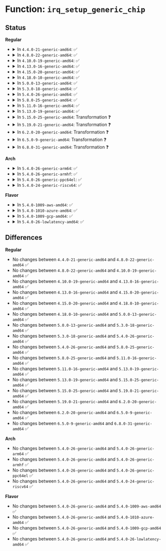 # Function: <code>irq_setup_generic_chip</code>

## Status
<b>Regular</b>
<ul>
<li>
<details>
<summary>In <code>4.4.0-21-generic-amd64</code>: ✅</summary>

```c
void irq_setup_generic_chip(struct irq_chip_generic * gc, u32 msk, enum irq_gc_flags flags, unsigned int clr, unsigned int set)
```

```json
{
  "name": "irq_setup_generic_chip",
  "collision_type": "Unique Global",
  "inline_type": "No",
  "funcs": [
    {
      "addr": 18446744071579759776,
      "name": "irq_setup_generic_chip",
      "external": true,
      "loc": "kernel/irq/generic-chip.c:432",
      "file": "kernel/irq/generic-chip.c",
      "inline": "seen, unknown",
      "caller_inline": [],
      "caller_func": []
    }
  ],
  "symbols": [
    {
      "addr": 18446744071579759776,
      "name": "irq_setup_generic_chip",
      "section": ".text",
      "bind": "STB_GLOBAL",
      "size": 322
    }
  ]
}
```
</details>
</li>
<li>
<details>
<summary>In <code>4.8.0-22-generic-amd64</code>: ✅</summary>

```c
void irq_setup_generic_chip(struct irq_chip_generic * gc, u32 msk, enum irq_gc_flags flags, unsigned int clr, unsigned int set)
```

```json
{
  "name": "irq_setup_generic_chip",
  "collision_type": "Unique Global",
  "inline_type": "No",
  "funcs": [
    {
      "addr": 18446744071579782672,
      "name": "irq_setup_generic_chip",
      "external": true,
      "loc": "kernel/irq/generic-chip.c:432",
      "file": "kernel/irq/generic-chip.c",
      "inline": "seen, unknown",
      "caller_inline": [],
      "caller_func": []
    }
  ],
  "symbols": [
    {
      "addr": 18446744071579782672,
      "name": "irq_setup_generic_chip",
      "section": ".text",
      "bind": "STB_GLOBAL",
      "size": 322
    }
  ]
}
```
</details>
</li>
<li>
<details>
<summary>In <code>4.10.0-19-generic-amd64</code>: ✅</summary>

```c
void irq_setup_generic_chip(struct irq_chip_generic * gc, u32 msk, enum irq_gc_flags flags, unsigned int clr, unsigned int set)
```

```json
{
  "name": "irq_setup_generic_chip",
  "collision_type": "Unique Global",
  "inline_type": "No",
  "funcs": [
    {
      "addr": 18446744071579809568,
      "name": "irq_setup_generic_chip",
      "external": true,
      "loc": "kernel/irq/generic-chip.c:456",
      "file": "kernel/irq/generic-chip.c",
      "inline": "seen, unknown",
      "caller_inline": [],
      "caller_func": []
    }
  ],
  "symbols": [
    {
      "addr": 18446744071579809568,
      "name": "irq_setup_generic_chip",
      "section": ".text",
      "bind": "STB_GLOBAL",
      "size": 322
    }
  ]
}
```
</details>
</li>
<li>
<details>
<summary>In <code>4.13.0-16-generic-amd64</code>: ✅</summary>

```c
void irq_setup_generic_chip(struct irq_chip_generic * gc, u32 msk, enum irq_gc_flags flags, unsigned int clr, unsigned int set)
```

```json
{
  "name": "irq_setup_generic_chip",
  "collision_type": "Unique Global",
  "inline_type": "No",
  "funcs": [
    {
      "addr": 18446744071579807712,
      "name": "irq_setup_generic_chip",
      "external": true,
      "loc": "kernel/irq/generic-chip.c:455",
      "file": "kernel/irq/generic-chip.c",
      "inline": "seen, unknown",
      "caller_inline": [],
      "caller_func": [
        "kernel/irq/devres.c:devm_irq_setup_generic_chip"
      ]
    }
  ],
  "symbols": [
    {
      "addr": 18446744071579807712,
      "name": "irq_setup_generic_chip",
      "section": ".text",
      "bind": "STB_GLOBAL",
      "size": 295
    }
  ]
}
```
</details>
</li>
<li>
<details>
<summary>In <code>4.15.0-20-generic-amd64</code>: ✅</summary>

```c
void irq_setup_generic_chip(struct irq_chip_generic * gc, u32 msk, enum irq_gc_flags flags, unsigned int clr, unsigned int set)
```

```json
{
  "name": "irq_setup_generic_chip",
  "collision_type": "Unique Global",
  "inline_type": "No",
  "funcs": [
    {
      "addr": 18446744071579841856,
      "name": "irq_setup_generic_chip",
      "external": true,
      "loc": "kernel/irq/generic-chip.c:465",
      "file": "kernel/irq/generic-chip.c",
      "inline": "seen, unknown",
      "caller_inline": [],
      "caller_func": [
        "kernel/irq/devres.c:devm_irq_setup_generic_chip"
      ]
    }
  ],
  "symbols": [
    {
      "addr": 18446744071579841856,
      "name": "irq_setup_generic_chip",
      "section": ".text",
      "bind": "STB_GLOBAL",
      "size": 298
    }
  ]
}
```
</details>
</li>
<li>
<details>
<summary>In <code>4.18.0-10-generic-amd64</code>: ✅</summary>

```c
void irq_setup_generic_chip(struct irq_chip_generic * gc, u32 msk, enum irq_gc_flags flags, unsigned int clr, unsigned int set)
```

```json
{
  "name": "irq_setup_generic_chip",
  "collision_type": "Unique Global",
  "inline_type": "No",
  "funcs": [
    {
      "addr": 18446744071579875296,
      "name": "irq_setup_generic_chip",
      "external": true,
      "loc": "kernel/irq/generic-chip.c:466",
      "file": "kernel/irq/generic-chip.c",
      "inline": "seen, unknown",
      "caller_inline": [],
      "caller_func": [
        "kernel/irq/devres.c:devm_irq_setup_generic_chip"
      ]
    }
  ],
  "symbols": [
    {
      "addr": 18446744071579875296,
      "name": "irq_setup_generic_chip",
      "section": ".text",
      "bind": "STB_GLOBAL",
      "size": 298
    }
  ]
}
```
</details>
</li>
<li>
<details>
<summary>In <code>5.0.0-13-generic-amd64</code>: ✅</summary>

```c
void irq_setup_generic_chip(struct irq_chip_generic * gc, u32 msk, enum irq_gc_flags flags, unsigned int clr, unsigned int set)
```

```json
{
  "name": "irq_setup_generic_chip",
  "collision_type": "Unique Global",
  "inline_type": "No",
  "funcs": [
    {
      "addr": 18446744071579922336,
      "name": "irq_setup_generic_chip",
      "external": true,
      "loc": "kernel/irq/generic-chip.c:466",
      "file": "kernel/irq/generic-chip.c",
      "inline": "seen, unknown",
      "caller_inline": [],
      "caller_func": [
        "kernel/irq/devres.c:devm_irq_setup_generic_chip"
      ]
    }
  ],
  "symbols": [
    {
      "addr": 18446744071579922336,
      "name": "irq_setup_generic_chip",
      "section": ".text",
      "bind": "STB_GLOBAL",
      "size": 306
    }
  ]
}
```
</details>
</li>
<li>
<details>
<summary>In <code>5.3.0-18-generic-amd64</code>: ✅</summary>

```c
void irq_setup_generic_chip(struct irq_chip_generic * gc, u32 msk, enum irq_gc_flags flags, unsigned int clr, unsigned int set)
```

```json
{
  "name": "irq_setup_generic_chip",
  "collision_type": "Unique Global",
  "inline_type": "No",
  "funcs": [
    {
      "addr": 18446744071579960720,
      "name": "irq_setup_generic_chip",
      "external": true,
      "loc": "kernel/irq/generic-chip.c:466",
      "file": "kernel/irq/generic-chip.c",
      "inline": "seen, unknown",
      "caller_inline": [],
      "caller_func": [
        "kernel/irq/devres.c:devm_irq_setup_generic_chip"
      ]
    }
  ],
  "symbols": [
    {
      "addr": 18446744071579960720,
      "name": "irq_setup_generic_chip",
      "section": ".text",
      "bind": "STB_GLOBAL",
      "size": 302
    }
  ]
}
```
</details>
</li>
<li>
<details>
<summary>In <code>5.4.0-26-generic-amd64</code>: ✅</summary>

```c
void irq_setup_generic_chip(struct irq_chip_generic * gc, u32 msk, enum irq_gc_flags flags, unsigned int clr, unsigned int set)
```

```json
{
  "name": "irq_setup_generic_chip",
  "collision_type": "Unique Global",
  "inline_type": "No",
  "funcs": [
    {
      "addr": 18446744071580010480,
      "name": "irq_setup_generic_chip",
      "external": true,
      "loc": "kernel/irq/generic-chip.c:466",
      "file": "kernel/irq/generic-chip.c",
      "inline": "seen, unknown",
      "caller_inline": [],
      "caller_func": [
        "kernel/irq/devres.c:devm_irq_setup_generic_chip"
      ]
    }
  ],
  "symbols": [
    {
      "addr": 18446744071580010480,
      "name": "irq_setup_generic_chip",
      "section": ".text",
      "bind": "STB_GLOBAL",
      "size": 302
    }
  ]
}
```
</details>
</li>
<li>
<details>
<summary>In <code>5.8.0-25-generic-amd64</code>: ✅</summary>

```c
void irq_setup_generic_chip(struct irq_chip_generic * gc, u32 msk, enum irq_gc_flags flags, unsigned int clr, unsigned int set)
```

```json
{
  "name": "irq_setup_generic_chip",
  "collision_type": "Unique Global",
  "inline_type": "No",
  "funcs": [
    {
      "addr": 18446744071580059904,
      "name": "irq_setup_generic_chip",
      "external": true,
      "loc": "kernel/irq/generic-chip.c:466",
      "file": "kernel/irq/generic-chip.c",
      "inline": "seen, unknown",
      "caller_inline": [],
      "caller_func": [
        "kernel/irq/devres.c:devm_irq_setup_generic_chip"
      ]
    }
  ],
  "symbols": [
    {
      "addr": 18446744071580059904,
      "name": "irq_setup_generic_chip",
      "section": ".text",
      "bind": "STB_GLOBAL",
      "size": 302
    }
  ]
}
```
</details>
</li>
<li>
<details>
<summary>In <code>5.11.0-16-generic-amd64</code>: ✅</summary>

```c
void irq_setup_generic_chip(struct irq_chip_generic * gc, u32 msk, enum irq_gc_flags flags, unsigned int clr, unsigned int set)
```

```json
{
  "name": "irq_setup_generic_chip",
  "collision_type": "Unique Global",
  "inline_type": "No",
  "funcs": [
    {
      "addr": 18446744071580041760,
      "name": "irq_setup_generic_chip",
      "external": true,
      "loc": "kernel/irq/generic-chip.c:466",
      "file": "kernel/irq/generic-chip.c",
      "inline": "seen, unknown",
      "caller_inline": [],
      "caller_func": [
        "kernel/irq/devres.c:devm_irq_setup_generic_chip"
      ]
    }
  ],
  "symbols": [
    {
      "addr": 18446744071580041760,
      "name": "irq_setup_generic_chip",
      "section": ".text",
      "bind": "STB_GLOBAL",
      "size": 268
    }
  ]
}
```
</details>
</li>
<li>
<details>
<summary>In <code>5.13.0-19-generic-amd64</code>: ✅</summary>

```c
void irq_setup_generic_chip(struct irq_chip_generic * gc, u32 msk, enum irq_gc_flags flags, unsigned int clr, unsigned int set)
```

```json
{
  "name": "irq_setup_generic_chip",
  "collision_type": "Unique Global",
  "inline_type": "No",
  "funcs": [
    {
      "addr": 18446744071580042608,
      "name": "irq_setup_generic_chip",
      "external": true,
      "loc": "kernel/irq/generic-chip.c:467",
      "file": "kernel/irq/generic-chip.c",
      "inline": "seen, unknown",
      "caller_inline": [],
      "caller_func": [
        "kernel/irq/devres.c:devm_irq_setup_generic_chip"
      ]
    }
  ],
  "symbols": [
    {
      "addr": 18446744071580042608,
      "name": "irq_setup_generic_chip",
      "section": ".text",
      "bind": "STB_GLOBAL",
      "size": 268
    }
  ]
}
```
</details>
</li>
<li>
<details>
<summary>In <code>5.15.0-25-generic-amd64</code>: Transformation ❓</summary>

```c
void irq_setup_generic_chip(struct irq_chip_generic * gc, u32 msk, enum irq_gc_flags flags, unsigned int clr, unsigned int set)
```

```json
{
  "name": "irq_setup_generic_chip",
  "collision_type": "Unique Global",
  "inline_type": "No",
  "funcs": [
    {
      "addr": 0,
      "name": "irq_setup_generic_chip",
      "external": true,
      "loc": "kernel/irq/generic-chip.c:470",
      "file": "kernel/irq/generic-chip.c",
      "inline": "seen, unknown",
      "caller_inline": [],
      "caller_func": [
        "kernel/irq/devres.c:devm_irq_setup_generic_chip"
      ]
    }
  ],
  "symbols": [
    {
      "addr": 18446744071592139758,
      "name": "irq_setup_generic_chip.cold",
      "section": ".text",
      "bind": "STB_LOCAL",
      "size": 38
    },
    {
      "addr": 18446744071580175216,
      "name": "irq_setup_generic_chip",
      "section": ".text",
      "bind": "STB_GLOBAL",
      "size": 284
    }
  ]
}
```
</details>
</li>
<li>
<details>
<summary>In <code>5.19.0-21-generic-amd64</code>: Transformation ❓</summary>

```c
void irq_setup_generic_chip(struct irq_chip_generic * gc, u32 msk, enum irq_gc_flags flags, unsigned int clr, unsigned int set)
```

```json
{
  "name": "irq_setup_generic_chip",
  "collision_type": "Unique Global",
  "inline_type": "No",
  "funcs": [
    {
      "addr": 0,
      "name": "irq_setup_generic_chip",
      "external": true,
      "loc": "kernel/irq/generic-chip.c:473",
      "file": "kernel/irq/generic-chip.c",
      "inline": "seen, unknown",
      "caller_inline": [],
      "caller_func": [
        "kernel/irq/devres.c:devm_irq_setup_generic_chip"
      ]
    }
  ],
  "symbols": [
    {
      "addr": 18446744071593910541,
      "name": "irq_setup_generic_chip.cold",
      "section": ".text",
      "bind": "STB_LOCAL",
      "size": 38
    },
    {
      "addr": 18446744071580323152,
      "name": "irq_setup_generic_chip",
      "section": ".text",
      "bind": "STB_GLOBAL",
      "size": 303
    }
  ]
}
```
</details>
</li>
<li>
<details>
<summary>In <code>6.2.0-20-generic-amd64</code>: Transformation ❓</summary>

```c
void irq_setup_generic_chip(struct irq_chip_generic * gc, u32 msk, enum irq_gc_flags flags, unsigned int clr, unsigned int set)
```

```json
{
  "name": "irq_setup_generic_chip",
  "collision_type": "Unique Global",
  "inline_type": "No",
  "funcs": [
    {
      "addr": 0,
      "name": "irq_setup_generic_chip",
      "external": true,
      "loc": "kernel/irq/generic-chip.c:473",
      "file": "kernel/irq/generic-chip.c",
      "inline": "seen, unknown",
      "caller_inline": [],
      "caller_func": [
        "kernel/irq/devres.c:devm_irq_setup_generic_chip"
      ]
    }
  ],
  "symbols": [
    {
      "addr": 18446744071595989643,
      "name": "irq_setup_generic_chip.cold",
      "section": ".text",
      "bind": "STB_LOCAL",
      "size": 38
    },
    {
      "addr": 18446744071580538288,
      "name": "irq_setup_generic_chip",
      "section": ".text",
      "bind": "STB_GLOBAL",
      "size": 303
    }
  ]
}
```
</details>
</li>
<li>
<details>
<summary>In <code>6.5.0-9-generic-amd64</code>: Transformation ❓</summary>

```c
void irq_setup_generic_chip(struct irq_chip_generic * gc, u32 msk, enum irq_gc_flags flags, unsigned int clr, unsigned int set)
```

```json
{
  "name": "irq_setup_generic_chip",
  "collision_type": "Unique Global",
  "inline_type": "No",
  "funcs": [
    {
      "addr": 0,
      "name": "irq_setup_generic_chip",
      "external": true,
      "loc": "kernel/irq/generic-chip.c:473",
      "file": "kernel/irq/generic-chip.c",
      "inline": "seen, unknown",
      "caller_inline": [],
      "caller_func": [
        "kernel/irq/devres.c:devm_irq_setup_generic_chip"
      ]
    }
  ],
  "symbols": [
    {
      "addr": 18446744071596507560,
      "name": "irq_setup_generic_chip.cold",
      "section": ".text",
      "bind": "STB_LOCAL",
      "size": 38
    },
    {
      "addr": 18446744071580611648,
      "name": "irq_setup_generic_chip",
      "section": ".text",
      "bind": "STB_GLOBAL",
      "size": 327
    }
  ]
}
```
</details>
</li>
<li>
<details>
<summary>In <code>6.8.0-31-generic-amd64</code>: Transformation ❓</summary>

```c
void irq_setup_generic_chip(struct irq_chip_generic * gc, u32 msk, enum irq_gc_flags flags, unsigned int clr, unsigned int set)
```

```json
{
  "name": "irq_setup_generic_chip",
  "collision_type": "Unique Global",
  "inline_type": "No",
  "funcs": [
    {
      "addr": 0,
      "name": "irq_setup_generic_chip",
      "external": true,
      "loc": "kernel/irq/generic-chip.c:477",
      "file": "kernel/irq/generic-chip.c",
      "inline": "seen, unknown",
      "caller_inline": [],
      "caller_func": [
        "kernel/irq/devres.c:devm_irq_setup_generic_chip"
      ]
    }
  ],
  "symbols": [
    {
      "addr": 18446744071597405225,
      "name": "irq_setup_generic_chip.cold",
      "section": ".text",
      "bind": "STB_LOCAL",
      "size": 38
    },
    {
      "addr": 18446744071580676160,
      "name": "irq_setup_generic_chip",
      "section": ".text",
      "bind": "STB_GLOBAL",
      "size": 327
    }
  ]
}
```
</details>
</li>
</ul>
<b>Arch</b>
<ul>
<li>
<details>
<summary>In <code>5.4.0-26-generic-arm64</code>: ✅</summary>

```c
void irq_setup_generic_chip(struct irq_chip_generic * gc, u32 msk, enum irq_gc_flags flags, unsigned int clr, unsigned int set)
```

```json
{
  "name": "irq_setup_generic_chip",
  "collision_type": "Unique Global",
  "inline_type": "No",
  "funcs": [
    {
      "addr": 18446603336491209184,
      "name": "irq_setup_generic_chip",
      "external": true,
      "loc": "kernel/irq/generic-chip.c:466",
      "file": "kernel/irq/generic-chip.c",
      "inline": "seen, unknown",
      "caller_inline": [],
      "caller_func": [
        "kernel/irq/devres.c:devm_irq_setup_generic_chip"
      ]
    }
  ],
  "symbols": [
    {
      "addr": 18446603336491209184,
      "name": "irq_setup_generic_chip",
      "section": ".text",
      "bind": "STB_GLOBAL",
      "size": 396
    }
  ]
}
```
</details>
</li>
<li>
<details>
<summary>In <code>5.4.0-26-generic-armhf</code>: ✅</summary>

```c
void irq_setup_generic_chip(struct irq_chip_generic * gc, u32 msk, enum irq_gc_flags flags, unsigned int clr, unsigned int set)
```

```json
{
  "name": "irq_setup_generic_chip",
  "collision_type": "Unique Global",
  "inline_type": "No",
  "funcs": [
    {
      "addr": 3225226480,
      "name": "irq_setup_generic_chip",
      "external": true,
      "loc": "kernel/irq/generic-chip.c:466",
      "file": "kernel/irq/generic-chip.c",
      "inline": "seen, unknown",
      "caller_inline": [],
      "caller_func": [
        "arch/arm/mach-imx/tzic.c:tzic_init_dt",
        "arch/arm/mach-omap2/prm_common.c:omap_prcm_register_chain_handler",
        "kernel/irq/devres.c:devm_irq_setup_generic_chip",
        "drivers/irqchip/irq-omap-intc.c:omap_init_irq_legacy"
      ]
    }
  ],
  "symbols": [
    {
      "addr": 3225226480,
      "name": "irq_setup_generic_chip",
      "section": ".text",
      "bind": "STB_GLOBAL",
      "size": 344
    }
  ]
}
```
</details>
</li>
<li>
<details>
<summary>In <code>5.4.0-26-generic-ppc64el</code>: ✅</summary>

```c
void irq_setup_generic_chip(struct irq_chip_generic * gc, u32 msk, enum irq_gc_flags flags, unsigned int clr, unsigned int set)
```

```json
{
  "name": "irq_setup_generic_chip",
  "collision_type": "Unique Global",
  "inline_type": "No",
  "funcs": [
    {
      "addr": 13835058055284113168,
      "name": "irq_setup_generic_chip",
      "external": true,
      "loc": "kernel/irq/generic-chip.c:466",
      "file": "kernel/irq/generic-chip.c",
      "inline": "seen, unknown",
      "caller_inline": [],
      "caller_func": [
        "kernel/irq/devres.c:devm_irq_setup_generic_chip"
      ]
    }
  ],
  "symbols": [
    {
      "addr": 13835058055284113168,
      "name": "irq_setup_generic_chip",
      "section": ".text",
      "bind": "STB_GLOBAL",
      "size": 528
    }
  ]
}
```
</details>
</li>
<li>
<details>
<summary>In <code>5.4.0-24-generic-riscv64</code>: ✅</summary>

```c
void irq_setup_generic_chip(struct irq_chip_generic * gc, u32 msk, enum irq_gc_flags flags, unsigned int clr, unsigned int set)
```

```json
{
  "name": "irq_setup_generic_chip",
  "collision_type": "Unique Global",
  "inline_type": "No",
  "funcs": [
    {
      "addr": 18446743936271748954,
      "name": "irq_setup_generic_chip",
      "external": true,
      "loc": "kernel/irq/generic-chip.c:466",
      "file": "kernel/irq/generic-chip.c",
      "inline": "seen, unknown",
      "caller_inline": [],
      "caller_func": [
        "kernel/irq/devres.c:devm_irq_setup_generic_chip"
      ]
    }
  ],
  "symbols": [
    {
      "addr": 18446743936271748954,
      "name": "irq_setup_generic_chip",
      "section": ".text",
      "bind": "STB_GLOBAL",
      "size": 358
    }
  ]
}
```
</details>
</li>
</ul>
<b>Flavor</b>
<ul>
<li>
<details>
<summary>In <code>5.4.0-1009-aws-amd64</code>: ✅</summary>

```c
void irq_setup_generic_chip(struct irq_chip_generic * gc, u32 msk, enum irq_gc_flags flags, unsigned int clr, unsigned int set)
```

```json
{
  "name": "irq_setup_generic_chip",
  "collision_type": "Unique Global",
  "inline_type": "No",
  "funcs": [
    {
      "addr": 18446744071579979216,
      "name": "irq_setup_generic_chip",
      "external": true,
      "loc": "kernel/irq/generic-chip.c:466",
      "file": "kernel/irq/generic-chip.c",
      "inline": "seen, unknown",
      "caller_inline": [],
      "caller_func": [
        "kernel/irq/devres.c:devm_irq_setup_generic_chip"
      ]
    }
  ],
  "symbols": [
    {
      "addr": 18446744071579979216,
      "name": "irq_setup_generic_chip",
      "section": ".text",
      "bind": "STB_GLOBAL",
      "size": 302
    }
  ]
}
```
</details>
</li>
<li>
<details>
<summary>In <code>5.4.0-1010-azure-amd64</code>: ✅</summary>

```c
void irq_setup_generic_chip(struct irq_chip_generic * gc, u32 msk, enum irq_gc_flags flags, unsigned int clr, unsigned int set)
```

```json
{
  "name": "irq_setup_generic_chip",
  "collision_type": "Unique Global",
  "inline_type": "No",
  "funcs": [
    {
      "addr": 18446744071579917024,
      "name": "irq_setup_generic_chip",
      "external": true,
      "loc": "kernel/irq/generic-chip.c:466",
      "file": "kernel/irq/generic-chip.c",
      "inline": "seen, unknown",
      "caller_inline": [],
      "caller_func": [
        "kernel/irq/devres.c:devm_irq_setup_generic_chip"
      ]
    }
  ],
  "symbols": [
    {
      "addr": 18446744071579917024,
      "name": "irq_setup_generic_chip",
      "section": ".text",
      "bind": "STB_GLOBAL",
      "size": 302
    }
  ]
}
```
</details>
</li>
<li>
<details>
<summary>In <code>5.4.0-1009-gcp-amd64</code>: ✅</summary>

```c
void irq_setup_generic_chip(struct irq_chip_generic * gc, u32 msk, enum irq_gc_flags flags, unsigned int clr, unsigned int set)
```

```json
{
  "name": "irq_setup_generic_chip",
  "collision_type": "Unique Global",
  "inline_type": "No",
  "funcs": [
    {
      "addr": 18446744071579970752,
      "name": "irq_setup_generic_chip",
      "external": true,
      "loc": "kernel/irq/generic-chip.c:466",
      "file": "kernel/irq/generic-chip.c",
      "inline": "seen, unknown",
      "caller_inline": [],
      "caller_func": [
        "kernel/irq/devres.c:devm_irq_setup_generic_chip"
      ]
    }
  ],
  "symbols": [
    {
      "addr": 18446744071579970752,
      "name": "irq_setup_generic_chip",
      "section": ".text",
      "bind": "STB_GLOBAL",
      "size": 302
    }
  ]
}
```
</details>
</li>
<li>
<details>
<summary>In <code>5.4.0-26-lowlatency-amd64</code>: ✅</summary>

```c
void irq_setup_generic_chip(struct irq_chip_generic * gc, u32 msk, enum irq_gc_flags flags, unsigned int clr, unsigned int set)
```

```json
{
  "name": "irq_setup_generic_chip",
  "collision_type": "Unique Global",
  "inline_type": "No",
  "funcs": [
    {
      "addr": 18446744071580017744,
      "name": "irq_setup_generic_chip",
      "external": true,
      "loc": "kernel/irq/generic-chip.c:466",
      "file": "kernel/irq/generic-chip.c",
      "inline": "seen, unknown",
      "caller_inline": [],
      "caller_func": [
        "kernel/irq/devres.c:devm_irq_setup_generic_chip"
      ]
    }
  ],
  "symbols": [
    {
      "addr": 18446744071580017744,
      "name": "irq_setup_generic_chip",
      "section": ".text",
      "bind": "STB_GLOBAL",
      "size": 300
    }
  ]
}
```
</details>
</li>
</ul>

## Differences
<b>Regular</b>
<ul>
<li>
No changes between <code>4.4.0-21-generic-amd64</code> and <code>4.8.0-22-generic-amd64</code> ✅
</li>
<li>
No changes between <code>4.8.0-22-generic-amd64</code> and <code>4.10.0-19-generic-amd64</code> ✅
</li>
<li>
No changes between <code>4.10.0-19-generic-amd64</code> and <code>4.13.0-16-generic-amd64</code> ✅
</li>
<li>
No changes between <code>4.13.0-16-generic-amd64</code> and <code>4.15.0-20-generic-amd64</code> ✅
</li>
<li>
No changes between <code>4.15.0-20-generic-amd64</code> and <code>4.18.0-10-generic-amd64</code> ✅
</li>
<li>
No changes between <code>4.18.0-10-generic-amd64</code> and <code>5.0.0-13-generic-amd64</code> ✅
</li>
<li>
No changes between <code>5.0.0-13-generic-amd64</code> and <code>5.3.0-18-generic-amd64</code> ✅
</li>
<li>
No changes between <code>5.3.0-18-generic-amd64</code> and <code>5.4.0-26-generic-amd64</code> ✅
</li>
<li>
No changes between <code>5.4.0-26-generic-amd64</code> and <code>5.8.0-25-generic-amd64</code> ✅
</li>
<li>
No changes between <code>5.8.0-25-generic-amd64</code> and <code>5.11.0-16-generic-amd64</code> ✅
</li>
<li>
No changes between <code>5.11.0-16-generic-amd64</code> and <code>5.13.0-19-generic-amd64</code> ✅
</li>
<li>
No changes between <code>5.13.0-19-generic-amd64</code> and <code>5.15.0-25-generic-amd64</code> ✅
</li>
<li>
No changes between <code>5.15.0-25-generic-amd64</code> and <code>5.19.0-21-generic-amd64</code> ✅
</li>
<li>
No changes between <code>5.19.0-21-generic-amd64</code> and <code>6.2.0-20-generic-amd64</code> ✅
</li>
<li>
No changes between <code>6.2.0-20-generic-amd64</code> and <code>6.5.0-9-generic-amd64</code> ✅
</li>
<li>
No changes between <code>6.5.0-9-generic-amd64</code> and <code>6.8.0-31-generic-amd64</code> ✅
</li>
</ul>
<b>Arch</b>
<ul>
<li>
No changes between <code>5.4.0-26-generic-amd64</code> and <code>5.4.0-26-generic-arm64</code> ✅
</li>
<li>
No changes between <code>5.4.0-26-generic-amd64</code> and <code>5.4.0-26-generic-armhf</code> ✅
</li>
<li>
No changes between <code>5.4.0-26-generic-amd64</code> and <code>5.4.0-26-generic-ppc64el</code> ✅
</li>
<li>
No changes between <code>5.4.0-26-generic-amd64</code> and <code>5.4.0-24-generic-riscv64</code> ✅
</li>
</ul>
<b>Flavor</b>
<ul>
<li>
No changes between <code>5.4.0-26-generic-amd64</code> and <code>5.4.0-1009-aws-amd64</code> ✅
</li>
<li>
No changes between <code>5.4.0-26-generic-amd64</code> and <code>5.4.0-1010-azure-amd64</code> ✅
</li>
<li>
No changes between <code>5.4.0-26-generic-amd64</code> and <code>5.4.0-1009-gcp-amd64</code> ✅
</li>
<li>
No changes between <code>5.4.0-26-generic-amd64</code> and <code>5.4.0-26-lowlatency-amd64</code> ✅
</li>
</ul>
